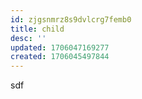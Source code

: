 ```yaml
---
id: zjgsnmrz8s9dvlcrg7femb0
title: child
desc: ''
updated: 1706047169277
created: 1706045497844
---
```

sdf